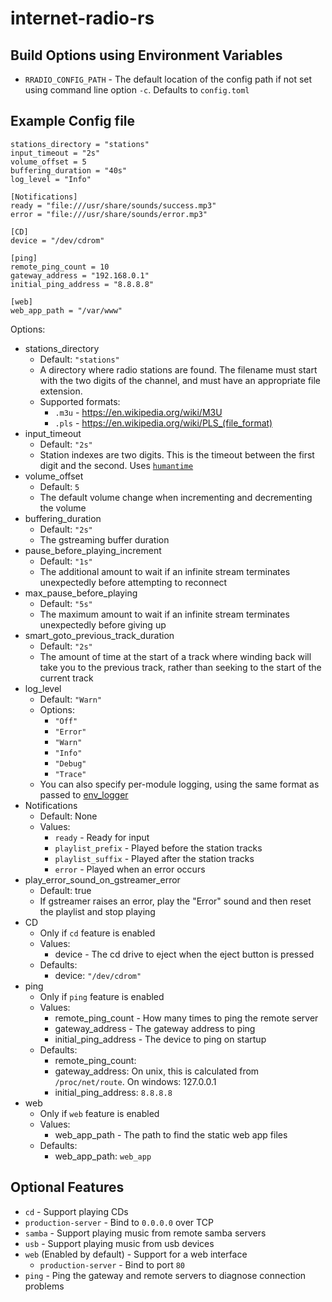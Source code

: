 # internet-radio-rs

## Build Options using Environment Variables

+ `RRADIO_CONFIG_PATH` - The default location of the config path if not set using command line option `-c`. Defaults to `config.toml`

## Example Config file
    stations_directory = "stations"
    input_timeout = "2s"
    volume_offset = 5
    buffering_duration = "40s"
    log_level = "Info"

    [Notifications]
    ready = "file:///usr/share/sounds/success.mp3"
    error = "file:///usr/share/sounds/error.mp3"

    [CD]
    device = "/dev/cdrom"

    [ping]
    remote_ping_count = 10
    gateway_address = "192.168.0.1"
    initial_ping_address = "8.8.8.8"

    [web]
    web_app_path = "/var/www"


Options:
+ stations_directory
  + Default: `"stations"`
  + A directory where radio stations are found. The filename must start with the two digits of the channel, and must have an appropriate file extension.
  + Supported formats:
    + `.m3u` - https://en.wikipedia.org/wiki/M3U
    + `.pls` - https://en.wikipedia.org/wiki/PLS_(file_format)
+ input_timeout
  + Default: `"2s"`
  + Station indexes are two digits. This is the timeout between the first digit and the second. Uses [`humantime`](https://docs.rs/humantime/2.0.1/humantime/)
+ volume_offset
  + Default: `5`
  + The default volume change when incrementing and decrementing the volume
+ buffering_duration
  + Default: `"2s"`
  + The gstreaming buffer duration
+ pause_before_playing_increment
  + Default: `"1s"`
  + The additional amount to wait if an infinite stream terminates unexpectedly before attempting to reconnect
+ max_pause_before_playing
  + Default: `"5s"`
  + The maximum amount to wait if an infinite stream terminates unexpectedly before giving up
+ smart_goto_previous_track_duration
  + Default: `"2s"`
  + The amount of time at the start of a track where winding back will take you to the previous track, rather than seeking to the start of the current track
+ log_level
  + Default: `"Warn"`
  + Options:
    + `"Off"`
    + `"Error"`
    + `"Warn"`
    + `"Info"`
    + `"Debug"`
    + `"Trace"`
  + You can also specify per-module logging, using the same format as passed to [env_logger](https://docs.rs/env_logger/*/env_logger/)
+ Notifications
  + Default: None
  + Values:
    + `ready` - Ready for input
    + `playlist_prefix` - Played before the station tracks
    + `playlist_suffix` - Played after the station tracks
    + `error` - Played when an error occurs
+ play_error_sound_on_gstreamer_error
  + Default: true
  + If gstreamer raises an error, play the "Error" sound and then reset the playlist and stop playing
+ CD
  + Only if `cd` feature is enabled
  + Values:
    + device - The cd drive to eject when the eject button is pressed
  + Defaults:
    + device: `"/dev/cdrom"`
+ ping
  + Only if `ping` feature is enabled
  + Values:
    + remote_ping_count - How many times to ping the remote server
    + gateway_address - The gateway address to ping
    + initial_ping_address - The device to ping on startup
  + Defaults:
    + remote_ping_count:
    + gateway_address: On unix, this is calculated from `/proc/net/route`. On windows: 127.0.0.1
    + initial_ping_address: `8.8.8.8`
+ web
  + Only if `web` feature is enabled
  + Values:
    + web_app_path - The path to find the static web app files
  + Defaults:
    + web_app_path: `web_app`

## Optional Features

+ `cd` - Support playing CDs
+ `production-server` - Bind to `0.0.0.0` over TCP
+ `samba` - Support playing music from remote samba servers
+ `usb` - Support playing music from usb devices
+ `web` (Enabled by default) - Support for a web interface
  + `production-server` - Bind to port `80`
+ `ping` - Ping the gateway and remote servers to diagnose connection problems

